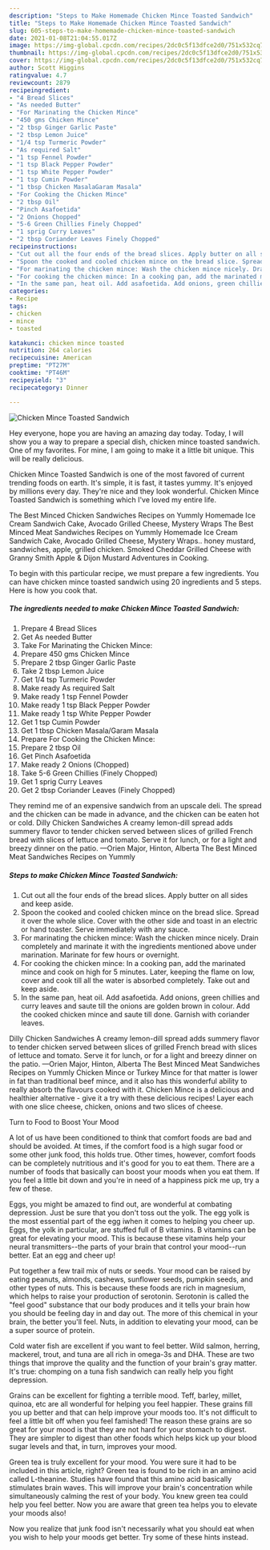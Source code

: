 ```yaml
---
description: "Steps to Make Homemade Chicken Mince Toasted Sandwich"
title: "Steps to Make Homemade Chicken Mince Toasted Sandwich"
slug: 605-steps-to-make-homemade-chicken-mince-toasted-sandwich
date: 2021-01-08T21:04:55.017Z
image: https://img-global.cpcdn.com/recipes/2dc0c5f13dfce2d0/751x532cq70/chicken-mince-toasted-sandwich-recipe-main-photo.jpg
thumbnail: https://img-global.cpcdn.com/recipes/2dc0c5f13dfce2d0/751x532cq70/chicken-mince-toasted-sandwich-recipe-main-photo.jpg
cover: https://img-global.cpcdn.com/recipes/2dc0c5f13dfce2d0/751x532cq70/chicken-mince-toasted-sandwich-recipe-main-photo.jpg
author: Scott Higgins
ratingvalue: 4.7
reviewcount: 2879
recipeingredient:
- "4 Bread Slices"
- "As needed Butter"
- "For Marinating the Chicken Mince"
- "450 gms Chicken Mince"
- "2 tbsp Ginger Garlic Paste"
- "2 tbsp Lemon Juice"
- "1/4 tsp Turmeric Powder"
- "As required Salt"
- "1 tsp Fennel Powder"
- "1 tsp Black Pepper Powder"
- "1 tsp White Pepper Powder"
- "1 tsp Cumin Powder"
- "1 tbsp Chicken MasalaGaram Masala"
- "For Cooking the Chicken Mince"
- "2 tbsp Oil"
- "Pinch Asafoetida"
- "2 Onions Chopped"
- "5-6 Green Chillies Finely Chopped"
- "1 sprig Curry Leaves"
- "2 tbsp Coriander Leaves Finely Chopped"
recipeinstructions:
- "Cut out all the four ends of the bread slices. Apply butter on all sides and keep aside."
- "Spoon the cooked and cooled chicken mince on the bread slice. Spread it over the whole slice. Cover with the other side and toast in an electric or hand toaster. Serve immediately with any sauce."
- "For marinating the chicken mince: Wash the chicken mince nicely. Drain completely and marinate it with the ingredients mentioned above under marination. Marinate for few hours or overnight."
- "For cooking the chicken mince: In a cooking pan, add the marinated mince and cook on high for 5 minutes. Later, keeping the flame on low, cover and cook till all the water is absorbed completely. Take out and keep aside."
- "In the same pan, heat oil. Add asafoetida. Add onions, green chillies and curry leaves and saute till the onions are golden brown in colour. Add the cooked chicken mince and saute till done. Garnish with coriander leaves."
categories:
- Recipe
tags:
- chicken
- mince
- toasted

katakunci: chicken mince toasted 
nutrition: 264 calories
recipecuisine: American
preptime: "PT27M"
cooktime: "PT46M"
recipeyield: "3"
recipecategory: Dinner

---
```



![Chicken Mince Toasted Sandwich](https://img-global.cpcdn.com/recipes/2dc0c5f13dfce2d0/751x532cq70/chicken-mince-toasted-sandwich-recipe-main-photo.jpg)

Hey everyone, hope you are having an amazing day today. Today, I will show you a way to prepare a special dish, chicken mince toasted sandwich. One of my favorites. For mine, I am going to make it a little bit unique. This will be really delicious.

Chicken Mince Toasted Sandwich is one of the most favored of current trending foods on earth. It's simple, it is fast, it tastes yummy. It's enjoyed by millions every day. They're nice and they look wonderful. Chicken Mince Toasted Sandwich is something which I've loved my entire life.

The Best Minced Chicken Sandwiches Recipes on Yummly Homemade Ice Cream Sandwich Cake, Avocado Grilled Cheese, Mystery Wraps The Best Minced Meat Sandwiches Recipes on Yummly Homemade Ice Cream Sandwich Cake, Avocado Grilled Cheese, Mystery Wraps.. honey mustard, sandwiches, apple, grilled chicken. Smoked Cheddar Grilled Cheese with Granny Smith Apple &amp; Dijon Mustard Adventures in Cooking.


To begin with this particular recipe, we must prepare a few ingredients. You can have chicken mince toasted sandwich using 20 ingredients and 5 steps. Here is how you cook that.

<!--inarticleads1-->

##### The ingredients needed to make Chicken Mince Toasted Sandwich:

1. Prepare 4 Bread Slices
1. Get As needed Butter
1. Take For Marinating the Chicken Mince:
1. Prepare 450 gms Chicken Mince
1. Prepare 2 tbsp Ginger Garlic Paste
1. Take 2 tbsp Lemon Juice
1. Get 1/4 tsp Turmeric Powder
1. Make ready As required Salt
1. Make ready 1 tsp Fennel Powder
1. Make ready 1 tsp Black Pepper Powder
1. Make ready 1 tsp White Pepper Powder
1. Get 1 tsp Cumin Powder
1. Get 1 tbsp Chicken Masala/Garam Masala
1. Prepare For Cooking the Chicken Mince:
1. Prepare 2 tbsp Oil
1. Get Pinch Asafoetida
1. Make ready 2 Onions (Chopped)
1. Take 5-6 Green Chillies (Finely Chopped)
1. Get 1 sprig Curry Leaves
1. Get 2 tbsp Coriander Leaves (Finely Chopped)


They remind me of an expensive sandwich from an upscale deli. The spread and the chicken can be made in advance, and the chicken can be eaten hot or cold. Dilly Chicken Sandwiches A creamy lemon-dill spread adds summery flavor to tender chicken served between slices of grilled French bread with slices of lettuce and tomato. Serve it for lunch, or for a light and breezy dinner on the patio. —Orien Major, Hinton, Alberta The Best Minced Meat Sandwiches Recipes on Yummly 

<!--inarticleads2-->

##### Steps to make Chicken Mince Toasted Sandwich:

1. Cut out all the four ends of the bread slices. Apply butter on all sides and keep aside.
1. Spoon the cooked and cooled chicken mince on the bread slice. Spread it over the whole slice. Cover with the other side and toast in an electric or hand toaster. Serve immediately with any sauce.
1. For marinating the chicken mince: Wash the chicken mince nicely. Drain completely and marinate it with the ingredients mentioned above under marination. Marinate for few hours or overnight.
1. For cooking the chicken mince: In a cooking pan, add the marinated mince and cook on high for 5 minutes. Later, keeping the flame on low, cover and cook till all the water is absorbed completely. Take out and keep aside.
1. In the same pan, heat oil. Add asafoetida. Add onions, green chillies and curry leaves and saute till the onions are golden brown in colour. Add the cooked chicken mince and saute till done. Garnish with coriander leaves.


Dilly Chicken Sandwiches A creamy lemon-dill spread adds summery flavor to tender chicken served between slices of grilled French bread with slices of lettuce and tomato. Serve it for lunch, or for a light and breezy dinner on the patio. —Orien Major, Hinton, Alberta The Best Minced Meat Sandwiches Recipes on Yummly Chicken Mince or Turkey Mince for that matter is lower in fat than traditional beef mince, and it also has this wonderful ability to really absorb the flavours cooked with it. Chicken Mince is a delicious and healthier alternative - give it a try with these delicious recipes! Layer each with one slice cheese, chicken, onions and two slices of cheese. 

Turn to Food to Boost Your Mood


A lot of us have been conditioned to think that comfort foods are bad and should be avoided. At times, if the comfort food is a high sugar food or some other junk food, this holds true. Other times, however, comfort foods can be completely nutritious and it's good for you to eat them. There are a number of foods that basically can boost your moods when you eat them. If you feel a little bit down and you're in need of a happiness pick me up, try a few of these.

Eggs, you might be amazed to find out, are wonderful at combating depression. Just be sure that you don't toss out the yolk. The egg yolk is the most essential part of the egg iwhen it comes to helping you cheer up. Eggs, the yolk in particular, are stuffed full of B vitamins. B vitamins can be great for elevating your mood. This is because these vitamins help your neural transmitters--the parts of your brain that control your mood--run better. Eat an egg and cheer up!

Put together a few trail mix of nuts or seeds. Your mood can be raised by eating peanuts, almonds, cashews, sunflower seeds, pumpkin seeds, and other types of nuts. This is because these foods are rich in magnesium, which helps to raise your production of serotonin. Serotonin is called the "feel good" substance that our body produces and it tells your brain how you should be feeling day in and day out. The more of this chemical in your brain, the better you'll feel. Nuts, in addition to elevating your mood, can be a super source of protein.

Cold water fish are excellent if you want to feel better. Wild salmon, herring, mackerel, trout, and tuna are all rich in omega-3s and DHA. These are two things that improve the quality and the function of your brain's gray matter. It's true: chomping on a tuna fish sandwich can really help you fight depression. 

Grains can be excellent for fighting a terrible mood. Teff, barley, millet, quinoa, etc are all wonderful for helping you feel happier. These grains fill you up better and that can help improve your moods too. It's not difficult to feel a little bit off when you feel famished! The reason these grains are so great for your mood is that they are not hard for your stomach to digest. They are simpler to digest than other foods which helps kick up your blood sugar levels and that, in turn, improves your mood.

Green tea is truly excellent for your mood. You were sure it had to be included in this article, right? Green tea is found to be rich in an amino acid called L-theanine. Studies have found that this amino acid basically stimulates brain waves. This will improve your brain's concentration while simultaneously calming the rest of your body. You knew green tea could help you feel better. Now you are aware that green tea helps you to elevate your moods also!

Now you realize that junk food isn't necessarily what you should eat when you wish to help your moods get better. Try  some  of  these  hints  instead.


